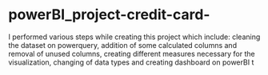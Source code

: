 # powerBI_project-credit-card-
I performed various steps while creating this project which include: cleaning the dataset on powerquery, addition of some calculated columns and removal of unused columns, creating different measures necessary for the visualization, changing of data types and creating dashboard on powerBI t
